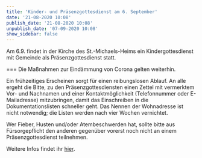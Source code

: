 ```yaml
---
title: 'Kinder- und Präsenzgottesdienst am 6. September'
date: '21-08-2020 10:08'
publish_date: '21-08-2020 10:08'
unpublish_date: '07-09-2020 10:08'
show_sidebar: false
---
```


Am 6.9. findet in der Kirche des St.-Michaels-Heims ein Kindergottesdienst mit Gemeinde als Präsenzgottesdienst statt.

===
Die Maßnahmen zur Eindämmung von Corona gelten weiterhin.

Ein frühzeitiges Erscheinen sorgt für einen reibungslosen Ablauf. An alle ergeht die Bitte, zu den Präsenzgottesdiensten einen Zettel mit vermerktem Vor- und Nachnamen und einer Kontaktmöglichkeit (Telefonnummer oder E-Mailadresse) mitzubringen, damit das Einschreiben in die Dokumentationslisten schneller geht. Das Nennen der Wohnadresse ist nicht notwendig; die Listen werden nach vier Wochen vernichtet.

Wer Fieber, Husten und/oder Atembeschwerden hat, sollte bitte aus Fürsorgepflicht den anderen gegenüber vorerst noch nicht an einem Präsenzgottesdienst teilnehmen.

Weitere Infos findet ihr [hier](https://www.smh-gemeinden.de/news/praesenzgottesdienste-im-st-michaels-heim).